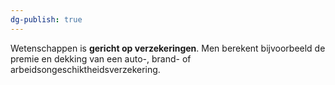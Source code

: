 ```yaml
---
dg-publish: true
---
```

Wetenschappen is **gericht op verzekeringen**. Men berekent bijvoorbeeld de premie en dekking van een auto-, brand- of arbeidsongeschiktheidsverzekering.